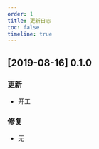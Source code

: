 ```yaml
---
order: 1
title: 更新日志
toc: false
timeline: true
---
```


## [2019-08-16] 0.1.0

### 更新

- 开工

### 修复

- 无
